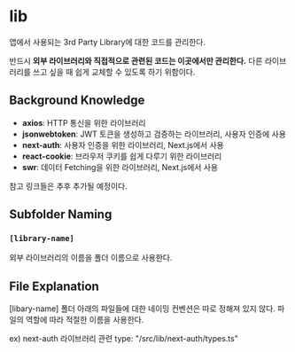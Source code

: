 # lib

앱에서 사용되는 3rd Party Library에 대한 코드를 관리한다.

반드시 **외부 라이브러리와 직접적으로 관련된 코드는 이곳에서만 관리한다.** 다른 라이브러리를 쓰고 싶을 때 쉽게 교체할 수 있도록 하기 위함이다.

## Background Knowledge

- **axios**: HTTP 통신을 위한 라이브러리
- **jsonwebtoken**: JWT 토큰을 생성하고 검증하는 라이브러리, 사용자 인증에 사용
- **next-auth**: 사용자 인증을 위한 라이브러리, Next.js에서 사용
- **react-cookie**: 브라우저 쿠키를 쉽게 다루기 위한 라이브러리
- **swr**: 데이터 Fetching을 위한 라이브러리, Next.js에서 사용

참고 링크들은 추후 추가될 예정이다.

## Subfolder Naming

### `[library-name]`

외부 라이브러리의 이름을 폴더 이름으로 사용한다.

## File Explanation

[libary-name] 폴더 아래의 파일들에 대한 네이밍 컨벤션은 따로 정해져 있지 않다. 파일의 역할에 따라 적절한 이름을 사용한다.

ex) next-auth 라이브러리 관련 type: "/src/lib/next-auth/types.ts"
